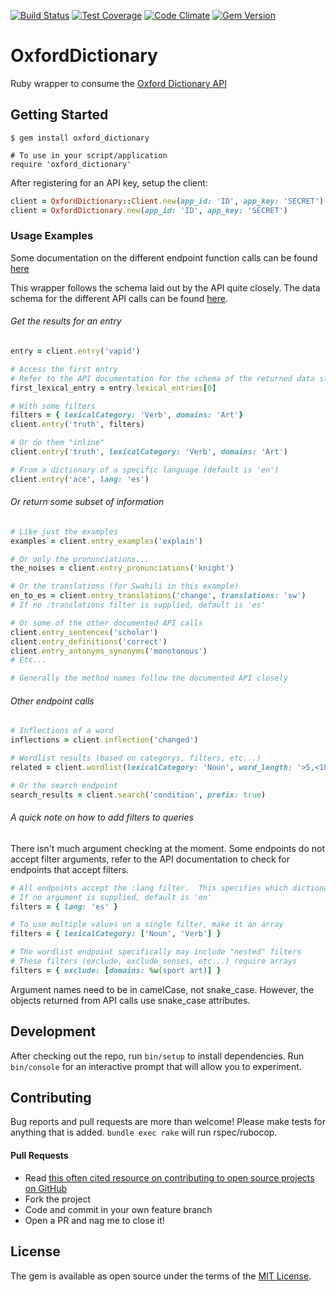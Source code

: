 [![Build Status](https://travis-ci.org/swcraig/oxford-dictionary.svg?branch=master)](https://travis-ci.org/swcraig/oxford-dictionary)
[![Test Coverage](https://codeclimate.com/github/swcraig/oxford-dictionary/badges/coverage.svg)](https://codeclimate.com/github/swcraig/oxford-dictionary/coverage)
[![Code Climate](https://codeclimate.com/github/swcraig/oxford-dictionary/badges/gpa.svg)](https://codeclimate.com/github/swcraig/oxford-dictionary)
[![Gem Version](https://badge.fury.io/rb/oxford_dictionary.svg)](https://badge.fury.io/rb/oxford_dictionary)
# OxfordDictionary

Ruby wrapper to consume the [Oxford Dictionary API](https://developer.oxforddictionaries.com/documentation)

## Getting Started

    $ gem install oxford_dictionary

    # To use in your script/application
    require 'oxford_dictionary'

After registering for an API key, setup the client:
```ruby
client = OxfordDictionary::Client.new(app_id: 'ID', app_key: 'SECRET')
client = OxfordDictionary.new(app_id: 'ID', app_key: 'SECRET')
```
### Usage Examples
Some documentation on the different endpoint function calls can be found [here](http://rubydoc.info/gems/oxford_dictionary/OxfordDictionary/Endpoints)

This wrapper follows the schema laid out by the API quite closely. The data
schema for the different API calls can be found [here](https://developer.oxforddictionaries.com/documentation).

###### Get the results for an entry
```ruby
entry = client.entry('vapid')

# Access the first entry
# Refer to the API documentation for the schema of the returned data structure
first_lexical_entry = entry.lexical_entries[0]

# With some filters
filters = { lexicalCategory: 'Verb', domains: 'Art'}
client.entry('truth', filters)

# Or do them "inline"
client.entry('truth', lexicalCategory: 'Verb', domains: 'Art')

# From a dictionary of a specific language (default is 'en')
client.entry('ace', lang: 'es')
```

###### Or return some subset of information
```ruby
# Like just the examples
examples = client.entry_examples('explain')

# Or only the pronunciations...
the_noises = client.entry_pronunciations('knight')

# Or the translations (for Swahili in this example)
en_to_es = client.entry_translations('change', translations: 'sw')
# If no :translations filter is supplied, default is 'es'

# Or some of the other documented API calls
client.entry_sentences('scholar')
client.entry_definitions('correct')
client.entry_antonyms_synonyms('monotonous')
# Etc...

# Generally the method names follow the documented API closely
```

###### Other endpoint calls
```ruby
# Inflections of a word
inflections = client.inflection('changed')

# Wordlist results (based on categorys, filters, etc...)
related = client.wordlist(lexicalCategory: 'Noun', word_length: '>5,<10')

# Or the search endpoint
search_results = client.search('condition', prefix: true)
```

###### A quick note on how to add filters to queries
There isn't much argument checking at the moment.  Some endpoints do not accept filter arguments, refer to the API documentation to check for endpoints that accept filters.
```ruby
# All endpoints accept the :lang filter.  This specifies which dictionary to use
# If no argument is supplied, default is 'en'
filters = { lang: 'es' }

# To use multiple values on a single filter, make it an array
filters = { lexicalCategory: ['Noun', 'Verb'] }

# The wordlist endpoint specifically may include "nested" filters
# These filters (exclude, exclude_senses, etc...) require arrays
filters = { exclude: [domains: %w(sport art)] }
```

Argument names need to be in camelCase, not snake_case. However, the objects returned from API calls use snake_case attributes.

## Development

After checking out the repo, run `bin/setup` to install dependencies.
Run `bin/console` for an interactive prompt that will allow you to experiment.

## Contributing

Bug reports and pull requests are more than welcome!
Please make tests for anything that is added.
`bundle exec rake` will run rspec/rubocop.

#### Pull Requests
  - Read [this often cited resource on contributing to open source projects on GitHub](https://gun.io/blog/how-to-github-fork-branch-and-pull-request)
  - Fork the project
  - Code and commit in your own feature branch
  - Open a PR and nag me to close it!

## License

The gem is available as open source under the terms of the [MIT License](http://opensource.org/licenses/MIT).

